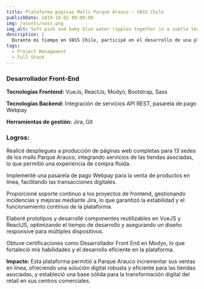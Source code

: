 ```yaml
---
title: Plataforma paginas Malls Parque Arauco – VASS Chile
publishDate: 2019-10-02 00:00:00
img: /assets/vass.png
img_alt: Soft pink and baby blue water ripples together in a subtle texture.
description: |
  Durante mi tiempo en VASS Chile, participé en el desarrollo de una plataforma de ventas en línea para las tiendas de los malls Parque Arauco, facilitando la compra de productos y servicios a través de una experiencia de usuario optimizada y un diseño responsive.
tags:
  - Project Management
  - Full Stack
---
```


### Desarrollador Front-End

**Tecnologías Frontend:** VueJs, ReactJs, Modyo, Bootstrap, Sass

**Tecnologías Backend:** Integración de servicios API REST, pasarela de pago Webpay

**Herramientas de gestión:** Jira, Git

### Logros:

Realicé despliegues a producción de páginas web completas para 13 sedes de los malls Parque Arauco, integrando servicios de las tiendas asociadas, lo que permitió una experiencia de compra fluida.

Implementé una pasarela de pago Webpay para la venta de productos en línea, facilitando las transacciones digitales.

Proporcioné soporte continuo a los proyectos de frontend, gestionando incidencias y mejoras mediante Jira, lo que garantizó la estabilidad y el funcionamiento continuo de la plataforma.

Elaboré prototipos y desarrollé componentes reutilizables en VueJS y ReactJS, optimizando el tiempo de desarrollo y asegurando un diseño responsive para múltiples dispositivos.

Obtuve certificaciones como Desarrollador Front End en Modyo, lo que fortaleció mis habilidades y el desarrollo eficiente en la plataforma.

**Impacto:** Esta plataforma permitió a Parque Arauco incrementar sus ventas en línea, ofreciendo una solución digital robusta y eficiente para las tiendas asociadas, y estableció una base sólida para la transformación digital del retail en sus centros comerciales.
